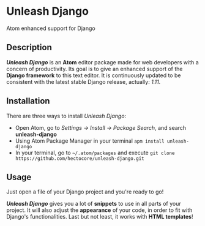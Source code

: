 # Unleash Django
Atom enhanced support for Django

## Description
***Unleash Django*** is an **Atom** editor package made for web developers with a concern of productivity.
Its goal is to give an enhanced support of the **Django framework** to this text editor.
It is continuously updated to be consistent with the latest stable Django release, actually: *1.11*.

## Installation
There are three ways to install *Unleash Django*:
* Open Atom, go to *Settings -> Install -> Package Search*, and search **unleash-django**
* Using Atom Package Manager in your terminal ```apm install unleash-django```
* In your terminal, go to ```~/.atom/packages``` and execute ```git clone https://github.com/hectocore/unleash-django.git```

## Usage
Just open a file of your Django project and you're ready to go!

***Unleash Django*** gives you a lot of **snippets** to use in all parts of your project. It will also adjust the **appearance** of your code, in order to fit with Django's functionalities. Last but not least, it works with **HTML templates**!
